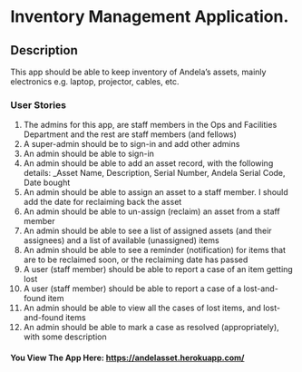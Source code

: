 # Inventory Management Application.

## Description
  This app should be able to keep inventory of Andela’s assets, mainly electronics e.g. laptop, projector, cables, etc.

### User Stories
1. The admins for this app, are staff members in the Ops and Facilities Department and the rest are staff members (and fellows)
2. A super-admin should be to sign-in and add other admins
3. An admin should be able to sign-in
4. An admin should be able to add an asset record, with the following details: _Asset Name, Description, Serial Number, Andela Serial Code, Date bought
5. An admin should be able to assign an asset to a staff member. I should add the date for reclaiming back the asset
6. An admin should be able to un-assign (reclaim) an asset from a staff member
7. An admin should be able to see a list of assigned assets (and their assignees) and a list of available (unassigned) items 
8. An admin should be able to see a reminder (notification) for items that are to be reclaimed soon, or the reclaiming date has passed
9. A user (staff member) should be able to report a case of an item getting lost
10. A user (staff member) should be able to report a case of a lost-and-found item
11. An admin should be able to view all the cases of lost items, and lost-and-found items
12. An admin should be able to mark a case as resolved (appropriately), with some description


#### You View The App Here:  https://andelasset.herokuapp.com/